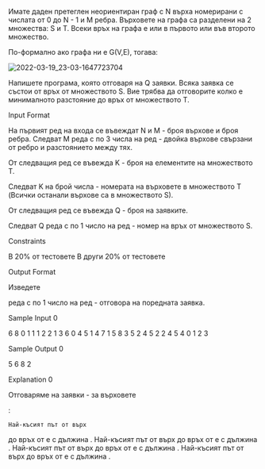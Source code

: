 Имате даден претеглен неориентиран граф с N върха номерирани с числата от 0 до N - 1 и M ребра. Върховете на графа са разделени на 2 множества: S и T. Всеки връх на графа е или в първото или във второто множество.

По-формално ако графа ни е G(V,E), тогава:

![2022-03-19_23-03-1647723704](https://user-images.githubusercontent.com/43996329/159138285-b8156254-ea6a-43a9-b7a8-b196ba7cedc8.jpg)


Напишете програма, която отговаря на Q заявки. Всяка заявка се състои от връх от множеството S. Вие трябва да отговорите колко е минималното разстояние до връх от множеството T.

Input Format

На първият ред на входа се въвеждат N и M - броя върхове и броя ребра.
Следват M реда с по 3 числа на ред - двойка върхове свързани от ребро и разстоянието между тях.

От следващия ред се въвежда K - броя на елементите на множеството T.

Следват K на брой числа - номерата на върховете в множеството T (Всички останали върхове са в множеството S).

От следващия ред се въвежда Q - броя на заявките.

Следват Q реда с пo 1 число на ред - номер на връх от множеството S.

Constraints

В 20% от тестовете В други 20% от тестовете

Output Format

Изведете

реда с по 1 число на ред - отговора на поредната заявка.

Sample Input 0

6 8
0 1 1
1 2 2
1 3 6
0 4 5
1 4 7
1 5 8
3 5 2
4 5 2
2
4 5
4
0
1
2
3

Sample Output 0

5
6
8
2

Explanation 0

Отговаряме на заявки - за върховете

:

    Най-късият път от върх 

до връх от е с дължина
.
Най-късият път от върх
до връх от е с дължина
.
Най-късият път от върх
до връх от е с дължина
.
Най-късият път от върх
до връх от е с дължина .
